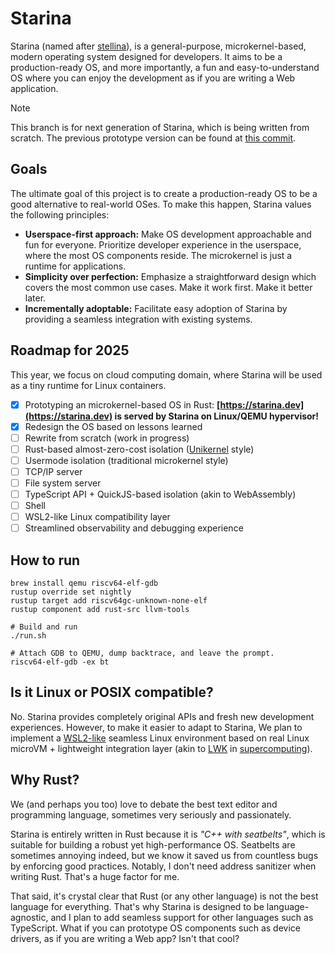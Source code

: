 # Starina

Starina (named after [stellina](https://en.wiktionary.org/wiki/stellina)), is a general-purpose, microkernel-based, modern operating system designed for developers. It aims to be a production-ready OS, and more importantly, a fun and easy-to-understand OS where you can enjoy the development as if you are writing a Web application.

> [!NOTE]
>
> This branch is for next generation of Starina, which is being written from scratch. The previous prototype version can be found at [this commit](https://github.com/starina-os/starina/commit/7893df4e218a23b91907f4f9cd238a6f8f5548ee).

## Goals

The ultimate goal of this project is to create a production-ready OS to be a good alternative to real-world OSes. To make this happen, Starina values the following principles:

- **Userspace-first approach:** Make OS development approachable and fun for everyone. Prioritize developer experience in the userspace, where the most OS components reside. The microkernel is just a runtime for applications.
- **Simplicity over perfection:** Emphasize a straightforward design which covers the most common use cases. Make it work first. Make it better later.
- **Incrementally adoptable:** Facilitate easy adoption of Starina by providing a seamless integration with existing systems.

## Roadmap for 2025

This year, we focus on cloud computing domain, where Starina will be used as a tiny runtime for Linux containers.

- [x] Prototyping an microkernel-based OS in Rust: **[https://starina.dev](https://starina.dev) is served by Starina on Linux/QEMU hypervisor!**
- [x] Redesign the OS based on lessons learned
- [ ] Rewrite from scratch (work in progress)
- [ ] Rust-based almost-zero-cost isolation ([Unikernel](https://en.wikipedia.org/wiki/Unikernel) style)
- [ ] Usermode isolation (traditional microkernel style)
- [ ] TCP/IP server
- [ ] File system server
- [ ] TypeScript API + QuickJS-based isolation (akin to WebAssembly)
- [ ] Shell
- [ ] WSL2-like Linux compatibility layer
- [ ] Streamlined observability and debugging experience

## How to run

```
brew install qemu riscv64-elf-gdb
rustup override set nightly
rustup target add riscv64gc-unknown-none-elf
rustup component add rust-src llvm-tools

# Build and run
./run.sh

# Attach GDB to QEMU, dump backtrace, and leave the prompt.
riscv64-elf-gdb -ex bt
```

## Is it Linux or POSIX compatible?

No. Starina provides completely original APIs and fresh new development experiences. However, to make it easier to adapt to Starina, We plan to implement a [WSL2-like](https://learn.microsoft.com/en-us/windows/wsl/about#what-is-wsl-2) seamless Linux environment based on real Linux microVM + lightweight integration layer (akin to [LWK](https://en.wikipedia.org/wiki/Lightweight_kernel_operating_system) in [supercomputing](https://link.springer.com/book/10.1007/978-981-13-6624-6)).

## Why Rust?

We (and perhaps you too) love to debate the best text editor and programming language, sometimes very seriously and passionately.

Starina is entirely written in Rust because it is *"C++ with seatbelts"*, which is suitable for building a robust yet high-performance OS. Seatbelts are sometimes annoying indeed, but we know it saved us from countless bugs by enforcing good practices. Notably, I don't need address sanitizer when writing Rust. That's a huge factor for me.

That said, it's crystal clear that Rust (or any other language) is not the best language for everything. That's why Starina is designed to be language-agnostic, and I plan to add seamless support for other languages such as TypeScript. What if you can prototype OS components such as device drivers, as if you are writing a Web app? Isn't that cool?
